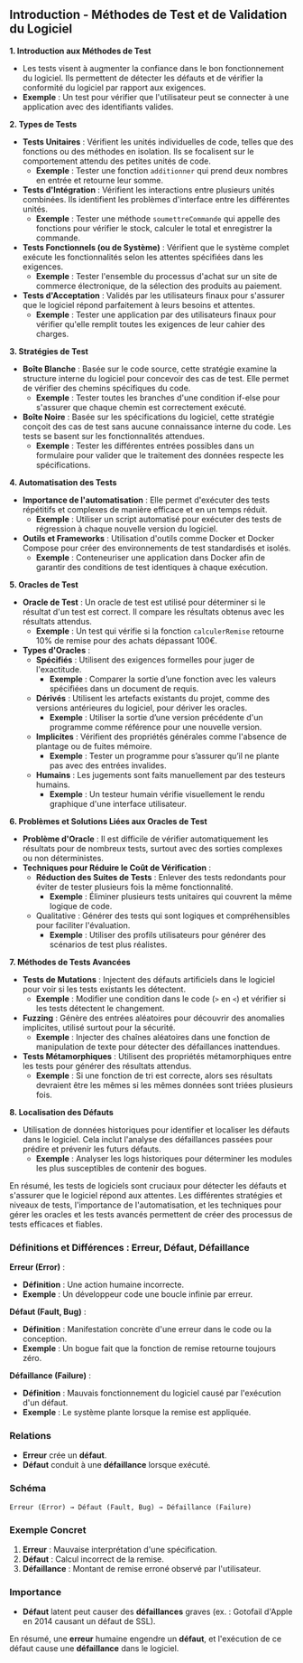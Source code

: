## Introduction - Méthodes de Test et de Validation du Logiciel

**1. Introduction aux Méthodes de Test**
- Les tests visent à augmenter la confiance dans le bon fonctionnement du logiciel. Ils permettent de détecter les défauts et de vérifier la conformité du logiciel par rapport aux exigences.
- **Exemple** : Un test pour vérifier que l'utilisateur peut se connecter à une application avec des identifiants valides.

**2. Types de Tests**
- **Tests Unitaires** : Vérifient les unités individuelles de code, telles que des fonctions ou des méthodes en isolation. Ils se focalisent sur le comportement attendu des petites unités de code.
  - **Exemple** : Tester une fonction `additionner` qui prend deux nombres en entrée et retourne leur somme.
- **Tests d'Intégration** : Vérifient les interactions entre plusieurs unités combinées. Ils identifient les problèmes d'interface entre les différentes unités.
  - **Exemple** : Tester une méthode `soumettreCommande` qui appelle des fonctions pour vérifier le stock, calculer le total et enregistrer la commande.
- **Tests Fonctionnels (ou de Système)** : Vérifient que le système complet exécute les fonctionnalités selon les attentes spécifiées dans les exigences.
  - **Exemple** : Tester l'ensemble du processus d'achat sur un site de commerce électronique, de la sélection des produits au paiement.
- **Tests d'Acceptation** : Validés par les utilisateurs finaux pour s'assurer que le logiciel répond parfaitement à leurs besoins et attentes.
  - **Exemple** : Tester une application par des utilisateurs finaux pour vérifier qu'elle remplit toutes les exigences de leur cahier des charges.

**3. Stratégies de Test**
- **Boîte Blanche** : Basée sur le code source, cette stratégie examine la structure interne du logiciel pour concevoir des cas de test. Elle permet de vérifier des chemins spécifiques du code.
  - **Exemple** : Tester toutes les branches d'une condition if-else pour s'assurer que chaque chemin est correctement exécuté.
- **Boîte Noire** : Basée sur les spécifications du logiciel, cette stratégie conçoit des cas de test sans aucune connaissance interne du code. Les tests se basent sur les fonctionnalités attendues.
  - **Exemple** : Tester les différentes entrées possibles dans un formulaire pour valider que le traitement des données respecte les spécifications.

**4. Automatisation des Tests**
- **Importance de l'automatisation** : Elle permet d'exécuter des tests répétitifs et complexes de manière efficace et en un temps réduit.
  - **Exemple** : Utiliser un script automatisé pour exécuter des tests de régression à chaque nouvelle version du logiciel.
- **Outils et Frameworks** : Utilisation d'outils comme Docker et Docker Compose pour créer des environnements de test standardisés et isolés.
  - **Exemple** : Conteneuriser une application dans Docker afin de garantir des conditions de test identiques à chaque exécution.

**5. Oracles de Test**
- **Oracle de Test** : Un oracle de test est utilisé pour déterminer si le résultat d'un test est correct. Il compare les résultats obtenus avec les résultats attendus.
  - **Exemple** : Un test qui vérifie si la fonction `calculerRemise` retourne 10% de remise pour des achats dépassant 100€.
- **Types d'Oracles** :
  - **Spécifiés** : Utilisent des exigences formelles pour juger de l'exactitude.
    - **Exemple** : Comparer la sortie d’une fonction avec les valeurs spécifiées dans un document de requis.
  - **Dérivés** : Utilisent les artefacts existants du projet, comme des versions antérieures du logiciel, pour dériver les oracles.
    - **Exemple** : Utiliser la sortie d’une version précédente d'un programme comme référence pour une nouvelle version.
  - **Implicites** : Vérifient des propriétés générales comme l'absence de plantage ou de fuites mémoire.
    - **Exemple** : Tester un programme pour s’assurer qu’il ne plante pas avec des entrées invalides.
  - **Humains** : Les jugements sont faits manuellement par des testeurs humains.
    - **Exemple** : Un testeur humain vérifie visuellement le rendu graphique d'une interface utilisateur.

**6. Problèmes et Solutions Liées aux Oracles de Test**
- **Problème d'Oracle** : Il est difficile de vérifier automatiquement les résultats pour de nombreux tests, surtout avec des sorties complexes ou non déterministes.
- **Techniques pour Réduire le Coût de Vérification** : 
  - **Réduction des Suites de Tests** : Enlever des tests redondants pour éviter de tester plusieurs fois la même fonctionnalité.
    - **Exemple** : Éliminer plusieurs tests unitaires qui couvrent la même logique de code.
  - Qualitative : Générer des tests qui sont logiques et compréhensibles pour faciliter l'évaluation.
    - **Exemple** : Utiliser des profils utilisateurs pour générer des scénarios de test plus réalistes.

**7. Méthodes de Tests Avancées**
- **Tests de Mutations** : Injectent des défauts artificiels dans le logiciel pour voir si les tests existants les détectent.
  - **Exemple** : Modifier une condition dans le code (`>` en `<`) et vérifier si les tests détectent le changement.
- **Fuzzing** : Génère des entrées aléatoires pour découvrir des anomalies implicites, utilisé surtout pour la sécurité.
  - **Exemple** : Injecter des chaînes aléatoires dans une fonction de manipulation de texte pour détecter des défaillances inattendues.
- **Tests Métamorphiques** : Utilisent des propriétés métamorphiques entre les tests pour générer des résultats attendus.
  - **Exemple** : Si une fonction de tri est correcte, alors ses résultats devraient être les mêmes si les mêmes données sont triées plusieurs fois.

**8. Localisation des Défauts**
- Utilisation de données historiques pour identifier et localiser les défauts dans le logiciel. Cela inclut l'analyse des défaillances passées pour prédire et prévenir les futurs défauts.
  - **Exemple** : Analyser les logs historiques pour déterminer les modules les plus susceptibles de contenir des bogues.

En résumé, les tests de logiciels sont cruciaux pour détecter les défauts et s'assurer que le logiciel répond aux attentes. Les différentes stratégies et niveaux de tests, l'importance de l'automatisation, et les techniques pour gérer les oracles et les tests avancés permettent de créer des processus de tests efficaces et fiables.

### Définitions et Différences : Erreur, Défaut, Défaillance

**Erreur (Error)** :
- **Définition** : Une action humaine incorrecte.
- **Exemple** : Un développeur code une boucle infinie par erreur.

**Défaut (Fault, Bug)** :
- **Définition** : Manifestation concrète d'une erreur dans le code ou la conception.
- **Exemple** : Un bogue fait que la fonction de remise retourne toujours zéro.

**Défaillance (Failure)** :
- **Définition** : Mauvais fonctionnement du logiciel causé par l'exécution d'un défaut.
- **Exemple** : Le système plante lorsque la remise est appliquée.

### Relations
- **Erreur** crée un **défaut**.
- **Défaut** conduit à une **défaillance** lorsque exécuté.

### Schéma
```plaintext
Erreur (Error) → Défaut (Fault, Bug) → Défaillance (Failure)
```

### Exemple Concret
1. **Erreur** : Mauvaise interprétation d'une spécification.
2. **Défaut** : Calcul incorrect de la remise.
3. **Défaillance** : Montant de remise erroné observé par l'utilisateur.

### Importance
- **Défaut** latent peut causer des **défaillances** graves (ex. : Gotofail d'Apple en 2014 causant un défaut de SSL).

En résumé, une **erreur** humaine engendre un **défaut**, et l'exécution de ce défaut cause une **défaillance** dans le logiciel.